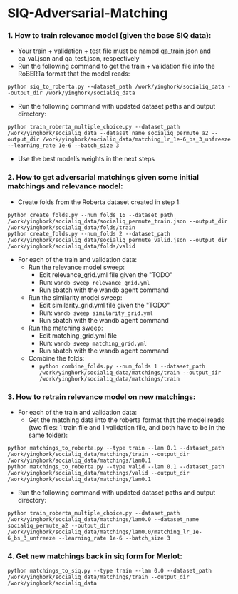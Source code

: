 # SIQ-Adversarial-Matching


### 1. How to train relevance model (given the base SIQ data): 
- Your train + validation + test file must be named qa_train.json and qa_val.json and qa_test.json, respectively
- Run the following command to get the train + validation file into the RoBERTa format that the model reads:

```
python siq_to_roberta.py --dataset_path /work/yinghork/socialiq_data --output_dir /work/yinghork/socialiq_data
```

- Run the following command with updated dataset paths and output directory: 
    
```
python train_roberta_multiple_choice.py --dataset_path /work/yinghork/socialiq_data --dataset_name socialiq_permute_a2 --output_dir /work/yinghork/socialiq_data/matching_lr_1e-6_bs_3_unfreeze --learning_rate 1e-6 --batch_size 3
```

- Use the best model’s weights in the next steps


### 2. How to get adversarial matchings given some initial matchings and relevance model:
- Create folds from the Roberta dataset created in step 1: 

```
python create_folds.py --num_folds 16 --dataset_path /work/yinghork/socialiq_data/socialiq_permute_train.json --output_dir /work/yinghork/socialiq_data/folds/train
python create_folds.py --num_folds 2 --dataset_path /work/yinghork/socialiq_data/socialiq_permute_valid.json --output_dir /work/yinghork/socialiq_data/folds/valid
```

- For each of the train and validation data: 
    - Run the relevance model sweep:
        - Edit relevance_grid.yml file given the "TODO"
        - Run: ```wandb sweep relevance_grid.yml```
        - Run sbatch with the wandb agent command
    - Run the similarity model sweep:
        - Edit similarity_grid.yml file given the "TODO"
        - Run: ```wandb sweep similarity_grid.yml```
        - Run sbatch with the wandb agent command
    - Run the matching sweep: 
        - Edit matching_grid.yml file
        - Run: ```wandb sweep matching_grid.yml```
        - Run sbatch with the wandb agent command
    - Combine the folds: 
        - ```python combine_folds.py --num_folds 1 --dataset_path /work/yinghork/socialiq_data/matchings/train --output_dir /work/yinghork/socialiq_data/matchings/train```

### 3. How to retrain relevance model on new matchings: 
- For each of the train and validation data: 
    - Get the matching data into the roberta format that the model reads (two files: 1 train file and 1 validation file, and both have to be in the same folder):
```
python matchings_to_roberta.py --type train --lam 0.1 --dataset_path /work/yinghork/socialiq_data/matchings/train --output_dir /work/yinghork/socialiq_data/matchings/lam0.1
python matchings_to_roberta.py --type valid --lam 0.1 --dataset_path /work/yinghork/socialiq_data/matchings/valid --output_dir /work/yinghork/socialiq_data/matchings/lam0.1
```
- Run the following command with updated dataset paths and output directory: 
```
python train_roberta_multiple_choice.py --dataset_path /work/yinghork/socialiq_data/matchings/lam0.0 --dataset_name socialiq_permute_a2 --output_dir /work/yinghork/socialiq_data/matchings/lam0.0/matching_lr_1e-6_bs_3_unfreeze --learning_rate 1e-6 --batch_size 3
```

### 4. Get new matchings back in siq form for Merlot:
```
python matchings_to_siq.py --type train --lam 0.0 --dataset_path /work/yinghork/socialiq_data/matchings/train --output_dir /work/yinghork/socialiq_data
```

